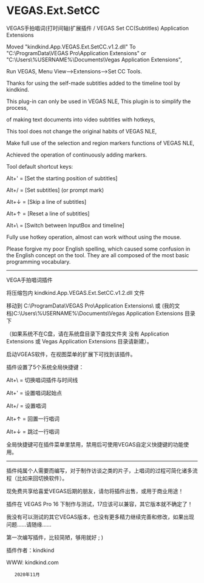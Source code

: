 # VEGAS.Ext.SetCC
VEGAS手拍唱词(打时间轴)扩展插件 / VEGAS Set CC(Subtitles) Application Extensions


Moved "kindkind.App.VEGAS.Ext.SetCC.v1.2.dll" To "C:\ProgramData\VEGAS Pro\Application Extensions\" or "C:\Users\\%USERNAME%\Documents\Vegas Application Extensions", 

Run VEGAS, Menu View-->Extensions-->Set CC Tools.


Thanks for using the self-made subtitles added to the timeline tool by kindkind.

This plug-in can only be used in VEGAS NLE, This plugin is to simplify the process, 

of making text documents into video subtitles with hotkeys, 

This tool does not change the original habits of VEGAS NLE, 

Make full use of the selection and region markers functions of VEGAS NLE, 

Achieved the operation of continuously adding markers.




Tool default shortcut keys:

Alt+'  = [Set the starting position of subtitles]

Alt+/  = [Set subtitles] (or prompt mark)

Alt+↓  = [Skip a line of subtitles]

Alt+↑  = [Reset a line of subtitles]

Alt+\  = [Switch between InputBox and timeline]





Fully use hotkey operation, almost can work without using the mouse.


Please forgive my poor English spelling, which caused some confusion in the English concept on the tool. They are all composed of the most basic programming vocabulary.

************************************************************************
VEGA手拍唱词插件


将压缩包内 kindkind.App.VEGAS.Ext.SetCC.v1.2.dll 文件

移动到 C:\ProgramData\VEGAS Pro\Application Extensions\ 
或 (我的文档)C:\Users\\%USERNAME%\Documents\Vegas Application Extensions 目录下

（如果系统不在C盘，请在系统盘目录下查找文件夹
没有 Application Extensions 或 Vegas Application Extensions 目录请新建）。


启动VGEAS软件，在视图菜单的扩展下可找到该插件。


插件设置了5个系统全局快捷键：

Alt+\ = 切换唱词插件与时间线    

Alt+' = 设置唱词起始点    

Alt+/ = 设置唱词    

Alt+↑ = 回置一行唱词    

Alt+↓ = 跳过一行唱词



全局快捷键可在插件菜单里禁用，禁用后可使用VEGAS自定义快捷键的功能使用。

*********************************************


插件纯属个人需要而编写，对于制作访谈之类的片子，上唱词的过程可简化诸多流程（比如来回切换软件）。

现免费共享给喜爱VEGAS后期的朋友，请勿将插件出售，或用于商业用途！



插件在 VEGAS Pro 16 下制作与测试，17应该可以兼容，其它版本就不确定了！

我没有可以测试的其它VEGAS版本，也没有更多精力继续完善和修改，如果出现问题……请随缘……


第一次编写插件，比较简陋，够用就好  ; )



插件作者：kindkind

WWW: kindkind.com

              
       2020年11月

